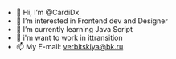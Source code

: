 - 👋 Hi, I’m @CardiDx
- 👀 I’m interested in Frontend dev and Designer
- 🌱 I’m currently learning Java Script
- 💞️ i'm want to work in ittransition
- 📫 My E-mail: verbitskiya@bk.ru

<!---
CardiDx/CardiDx is a ✨ special ✨ repository because its `README.md` (this file) appears on your GitHub profile.
You can click the Preview link to take a look at your changes.
--->
